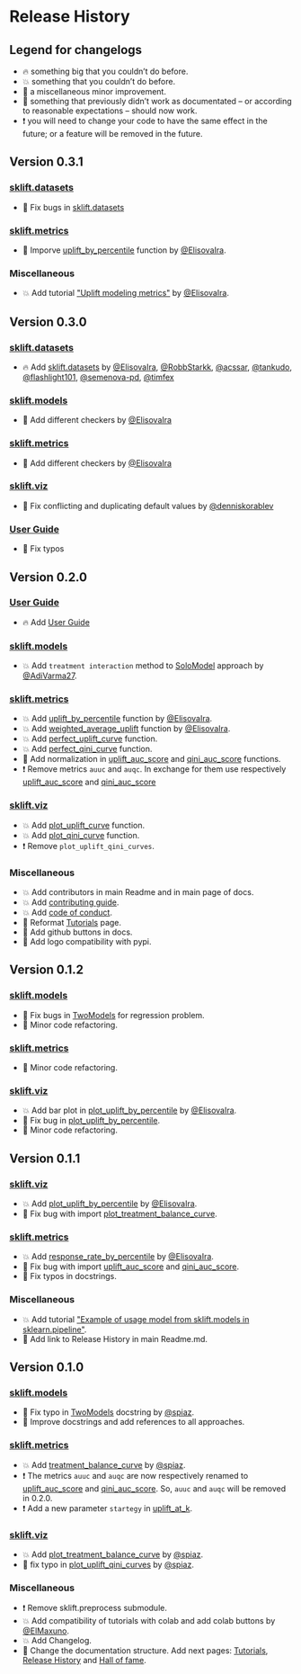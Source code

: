 # Release History

## Legend for changelogs

* 🔥 something big that you couldn’t do before.
* 💥 something that you couldn’t do before.
* 📝 a miscellaneous minor improvement.
* 🔨 something that previously didn’t work as documentated – or according to reasonable expectations – should now work.
* ❗️ you will need to change your code to have the same effect in the future; or a feature will be removed in the future.

## Version 0.3.1

### [sklift.datasets](https://www.uplift-modeling.com/en/v0.3.1/api/datasets/index.html)

* 🔨 Fix bugs in [sklift.datasets](https://www.uplift-modeling.com/en/v0.3.1/api/datasets/index.html) 

### [sklift.metrics](https://www.uplift-modeling.com/en/v0.3.1/api/index/metrics.html)

* 📝 Imporve [uplift_by_percentile](https://www.uplift-modeling.com/en/v0.3.1/api/metrics/uplift_by_percentile.html) function by [@ElisovaIra](https://github.com/ElisovaIra).

### Miscellaneous

* 💥 Add tutorial ["Uplift modeling metrics"](https://nbviewer.jupyter.org/github/maks-sh/scikit-uplift/blob/master/notebooks/uplift_metrics_tutorial.ipynb) by [@ElisovaIra](https://github.com/ElisovaIra).

## Version 0.3.0

### [sklift.datasets](https://www.uplift-modeling.com/en/v0.3.0/api/datasets/index.html)

* 🔥 Add [sklift.datasets](https://www.uplift-modeling.com/en/v0.3.0/api/datasets/index.html)  by [@ElisovaIra](https://github.com/ElisovaIra), [@RobbStarkk](https://github.com/RobbStarkk), [@acssar](https://github.com/acssar), [@tankudo](https://github.com/tankudo), [@flashlight101](https://github.com/flashlight101), [@semenova-pd](https://github.com/semenova-pd), [@timfex](https://github.com/timfex)

### [sklift.models](https://www.uplift-modeling.com/en/v0.3.0/api/models/index.html)

* 📝 Add different checkers by [@ElisovaIra](https://github.com/ElisovaIra)

### [sklift.metrics](https://www.uplift-modeling.com/en/v0.3.0/api/metrics/index.html)

* 📝 Add different checkers by [@ElisovaIra](https://github.com/ElisovaIra)

### [sklift.viz](https://www.uplift-modeling.com/en/v0.3.0/api/viz/index.html)

* 📝 Fix conflicting and duplicating default values by [@denniskorablev](https://github.com/denniskorablev)

### [User Guide](https://www.uplift-modeling.com/en/v0.3.0/user_guide/index.html)

* 📝 Fix typos

## Version 0.2.0

### [User Guide](https://www.uplift-modeling.com/en/v0.2.0/user_guide/index.html)

* 🔥 Add [User Guide](https://www.uplift-modeling.com/en/v0.2.0/user_guide/index.html)

### [sklift.models](https://www.uplift-modeling.com/en/v0.2.0/api/models/index.html)

* 💥 Add `treatment interaction` method to [SoloModel](https://www.uplift-modeling.com/en/v0.2.0/api/models/SoloModel.html) approach by [@AdiVarma27](https://github.com/AdiVarma27).

### [sklift.metrics](https://www.uplift-modeling.com/en/v0.2.0/api/index/metrics.html)

* 💥 Add [uplift_by_percentile](https://www.uplift-modeling.com/en/v0.2.0/api/metrics/uplift_by_percentile.html) function by [@ElisovaIra](https://github.com/ElisovaIra).
* 💥 Add [weighted_average_uplift](https://www.uplift-modeling.com/en/v0.2.0/api/metrics/weighted_average_uplift.html) function by [@ElisovaIra](https://github.com/ElisovaIra).
* 💥 Add [perfect_uplift_curve](https://www.uplift-modeling.com/en/v0.2.0/api/metrics/perfect_uplift_curve.html) function.
* 💥 Add [perfect_qini_curve](https://www.uplift-modeling.com/en/v0.2.0/api/metrics/perfect_qini_curve.html) function.
* 🔨 Add normalization in [uplift_auc_score](https://www.uplift-modeling.com/en/v0.2.0/api/metrics/uplift_auc_score.html) and [qini_auc_score](https://www.uplift-modeling.com/en/v0.2.0/api/metrics/qini_auc_score.html) functions.
* ❗ Remove metrics `auuc` and `auqc`. In exchange for them use respectively [uplift_auc_score](https://www.uplift-modeling.com/en/v0.2.0/api/metrics/uplift_auc_score.html) and [qini_auc_score](https://www.uplift-modeling.com/en/v0.2.0/api/metrics/qini_auc_score.html)

### [sklift.viz](https://www.uplift-modeling.com/en/v0.2.0/api/viz/index.html)

* 💥 Add [plot_uplift_curve](https://www.uplift-modeling.com/en/v0.2.0/api/viz/plot_uplift_curve.html) function.
* 💥 Add [plot_qini_curve](https://www.uplift-modeling.com/en/v0.2.0/api/viz/plot_qini_curve.html) function.
* ❗ Remove `plot_uplift_qini_curves`.

### Miscellaneous

* 💥 Add contributors in main Readme and in main page of docs.
* 💥 Add [contributing guide](https://www.uplift-modeling.com/en/v0.2.0/contributing.html).
* 💥 Add [code of conduct](https://github.com/maks-sh/scikit-uplift/blob/master/.github/CODE_OF_CONDUCT.md).
* 📝 Reformat [Tutorials](https://www.uplift-modeling.com/en/v0.2.0/tutorials.html) page.
* 📝 Add github buttons in docs.
* 📝 Add logo compatibility with pypi.

## Version 0.1.2

### [sklift.models](https://www.uplift-modeling.com/en/v0.1.2/api/models.html)

* 🔨 Fix bugs in [TwoModels](https://www.uplift-modeling.com/en/v0.1.2/api/models.html#sklift.models.models.TwoModels) for regression problem.
* 📝 Minor code refactoring.

### [sklift.metrics](https://www.uplift-modeling.com/en/v0.1.2/api/metrics.html)

* 📝 Minor code refactoring.

### [sklift.viz](https://www.uplift-modeling.com/en/v0.1.2/api/viz.html)

* 💥 Add bar plot in [plot_uplift_by_percentile](https://www.uplift-modeling.com/en/v0.1.2/api/viz.html#sklift.viz.base.plot_uplift_by_percentile) by [@ElisovaIra](https://github.com/ElisovaIra).
* 🔨 Fix bug in [plot_uplift_by_percentile](https://www.uplift-modeling.com/en/v0.1.2/api/viz.html#sklift.viz.base.plot_uplift_by_percentile).
* 📝 Minor code refactoring.

## Version 0.1.1

### [sklift.viz](https://www.uplift-modeling.com/en/v0.1.1/api/viz.html)

* 💥 Add [plot_uplift_by_percentile](https://www.uplift-modeling.com/en/v0.1.1/api/viz.html#sklift.viz.base.plot_uplift_by_percentile) by [@ElisovaIra](https://github.com/ElisovaIra).
* 🔨 Fix bug with import [plot_treatment_balance_curve](https://www.uplift-modeling.com/en/v0.1.1/api/viz.html#sklift.viz.base.plot_treatment_balance_curve).

### [sklift.metrics](https://www.uplift-modeling.com/en/v0.1.1/api/metrics.html)

* 💥 Add [response_rate_by_percentile](https://www.uplift-modeling.com/en/v0.1.1/api/viz.html#sklift.metrics.metrics.response_rate_by_percentile) by [@ElisovaIra](https://github.com/ElisovaIra).
* 🔨 Fix bug with import [uplift_auc_score](https://www.uplift-modeling.com/en/v0.1.1/api/metrics.html#sklift.metrics.metrics.uplift_auc_score) and [qini_auc_score](https://www.uplift-modeling.com/en/v0.1.1/metrics.html#sklift.metrics.metrics.qini_auc_score).
* 📝 Fix typos in docstrings.

### Miscellaneous

* 💥 Add tutorial ["Example of usage model from sklift.models in sklearn.pipeline"](https://nbviewer.jupyter.org/github/maks-sh/scikit-uplift/blob/master/notebooks/pipeline_usage_EN.ipynb).
* 📝 Add link to Release History in main Readme.md.

## Version 0.1.0

### [sklift.models](https://www.uplift-modeling.com/en/v0.1.0/api/models.html)

* 📝 Fix typo in [TwoModels](https://www.uplift-modeling.com/en/v0.1.0/api/models.html#sklift.models.models.TwoModels) docstring by [@spiaz](https://github.com/spiaz).
* 📝 Improve docstrings and add references to all approaches.

### [sklift.metrics](https://www.uplift-modeling.com/en/v0.1.0/api/metrics.html)

* 💥 Add [treatment_balance_curve](https://www.uplift-modeling.com/en/v0.1.0/api/metrics.html#sklift.metrics.metrics.treatment_balance_curve) by [@spiaz](https://github.com/spiaz).
* ❗️ The metrics `auuc` and `auqc` are now respectively renamed to [uplift_auc_score](https://www.uplift-modeling.com/en/v0.1.0/api/metrics.html#sklift.metrics.metrics.uplift_auc_score) and [qini_auc_score](https://www.uplift-modeling.com/en/v0.1.0/metrics.html#sklift.metrics.metrics.qini_auc_score). So, `auuc` and `auqc` will be removed in 0.2.0.
* ❗️ Add a new parameter `startegy` in [uplift_at_k](https://www.uplift-modeling.com/en/v0.1.0/metrics.html#sklift.metrics.metrics.uplift_at_k).

### [sklift.viz](https://www.uplift-modeling.com/en/v0.1.0/api/viz.html)

* 💥 Add [plot_treatment_balance_curve](https://www.uplift-modeling.com/en/v0.1.0/api/viz.html#sklift.viz.base.plot_treatment_balance_curve) by [@spiaz](https://github.com/spiaz).
* 📝 fix typo in [plot_uplift_qini_curves](https://www.uplift-modeling.com/en/v0.1.0/api/viz.html#sklift.viz.base.plot_uplift_qini_curves) by [@spiaz](https://github.com/spiaz).

### Miscellaneous

* ❗️ Remove sklift.preprocess submodule.
* 💥 Add compatibility of tutorials with colab and add colab buttons by [@ElMaxuno](https://github.com/ElMaxuno).
* 💥 Add Changelog.
* 📝 Change the documentation structure. Add next pages: [Tutorials](https://www.uplift-modeling.com/en/v0.1.0/tutorials.html), [Release History](https://www.uplift-modeling.com/en/v0.1.0/changelog.html) and [Hall of fame](https://www.uplift-modeling.com/en/v0.1.0/hall_of_fame.html).